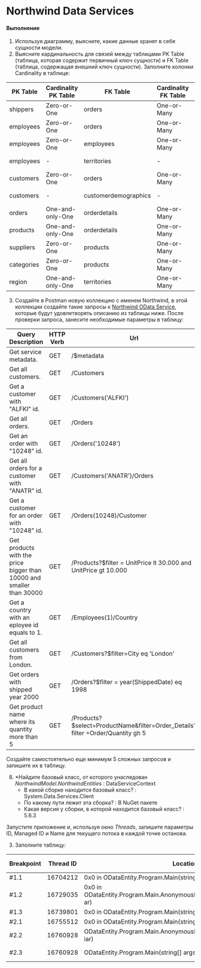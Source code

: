 # Northwind Data Services

#### Выполнение

1. Используя диаграмму, выясните, какие данные хранят в себе сущности модели.
2. Выясните кардинальность для связей между таблицами PK Table (таблица, которая содержит первичный ключ сущности) и FK Table (таблица, содержащая внешний ключ сущности). Заполните колонки Cardinality в таблице:

| PK Table      | Cardinality PK Table | FK Table             | Cardinality FK Table | Relationship |
| ------------- | -------------------- | -------------------- | -------------------- | ------------ |
| shippers      | Zero-or-One          | orders               |  One-or-Many         | One-to-Many  |
| employees     | Zero-or-One          | orders               |  One-or-Many         | One-to-Many  |
| employees     | Zero-or-One          | employees            |  One-or-Many         | One-to-Many  |
| employees     | -                    | territories          | -                    | Many-to-Many |
| customers     | Zero-or-One          | orders               |  One-or-Many         | One-to-Many  |
| customers     | -                    | customerdemographics | -                    | Many-to-Many |
| orders        | One-and-only-One     | orderdetails         |  One-or-Many         | One-to-Many  |
| products      | One-and-only-One     | orderdetails         |  One-or-Many         | One-to-Many  |
| suppliers     | Zero-or-One          | products             |  One-or-Many         | One-to-Many  |
| categories    | Zero-or-One          | products             |  One-or-Many         | One-to-Many  |
| region        | One-and-only-One     | territories          |  One-or-Many         | One-to-Many  |


3. Создайте в Postman новую коллекцию с именем Northwind, в этой коллекции создайте такие запросы к [Northwind OData Service](https://services.odata.org/V2/Northwind/Northwind.svc/), которые будут удовлетворять описанию из таблицы ниже. После проверки запроса, занесите необходимые параметры в таблицу:

| Query Description                                                 | HTTP Verb | Url                        |
| ----------------------------------------------------------------- | --------- | -------------------------- |
| Get service metadata.                                             | GET       | /$metadata                 |
| Get all customers.                                                | GET       | /Customers                 |
| Get a customer with "ALFKI" id.                                   | GET       | /Customers('ALFKI')        |
| Get all orders.                                                   | GET       | /Orders                    |
| Get an order with "10248" id.                                     | GET       | /Orders('10248')           |
| Get all orders for a customer with "ANATR" id.                    | GET       | /Customers('ANATR')/Orders |
| Get a customer for an order with "10248" id.                      | GET       | /Orders(10248)/Customer    |
| Get products with the price bigger than 10000 and smaller than 30000| GET     | /Products?$filter = UnitPrice lt 30.000 and UnitPrice gt 10.000                           |
| Get a country with an eployee id equals to 1.	                    | GET       | /Employees(1)/Country      |
| Get all customers from London.            		       	    | GET       | /Customers?$filter=City eq 'London' |
| Get orders with shipped year 2000	                            | GET       | /Orders?$filter = year(ShippedDate) eq 1998 |
| Get product name where its quantity more than 5                   | GET       | /Products?$select=ProductName&filter=Order_Details?filter =Order/Quantity gh 5 |

Создайте самостоятельно еще минимум 5 сложных запросов и запишите их в таблицу.


8. 
    *Найдите базовый класс, от которого унаследован _NorthwindModel.NorthwindEntities_ :  DataServiceContext
    * В какой сборке находится базовый класс?    :   System.Data.Services.Client
    * По какому пути лежит эта сборка?    :     В NuGet пакете
    * Какая версия у сборки, в которой находится базовый класс?   :  5.6.3


Запустите приложение и, используя окно _Threads_, запишите параметры ID, Managed ID и Name для текущего потока в каждой точке останова.

3. Заполните таблицу:

| Breakpoint | Thread ID   | Location          | Thread Name |
| ---------- | ----------- | ----------------- | ----------- |
| #1.1       | 16704212    | 0x0 in ODataEntity.Program.Main(string[] args) | <No Name>   |
| #1.2       | 16729035    | 0x0 in ODataEntity.Program.Main.AnonymousMethod__0(System.IAsyncResult ar) | Worker Thread |
| #1.3       | 16739801    | 0x0 in ODataEntity.Program.Main(string[] args) | <No Name>   |
| #2.1       | 16755512    | 0x0 in ODataEntity.Program.Main(string[] args) | <No Name>   |
| #2.2       | 16760928    | ODataEntity.Program.Main.AnonymousMethod__0(System.IAsyncResult iar) | Worker Thread |
| #2.3       | 16760928    | ODataEntity.Program.Main(string[] args) |  Worker Thread |


